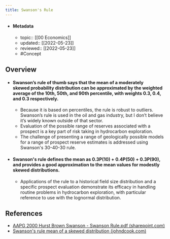```yaml
---
title: Swanson's Rule
---
```


- #### Metadata
	- topic:: [[00 Economics]]
	- updated:: [[2022-05-23]]
	- reviewed:: [[2022-05-23]]
	- #Concept

## Overview
- #### **Swanson’s rule of thumb** says that the mean of a **moderately skewed** probability distribution can be approximated by the weighted average of the 10th, 50th, and 90th percentile, with weights 0.3, 0.4, and 0.3 respectively.
	- Because it is based on percentiles, the rule is robust to outliers. Swanson’s rule is used in the oil and gas industry, but I don’t believe it’s widely known outside of that sector.
	- Evaluation of the possible range of reserves associated with a prospect is a key part of risk taking in hydrocarbon exploration.
	- The challenge of presenting a range of geologically possible models for a range of prospect reserve estimates is addressed using Swanson's 30-40-30 rule.
- #### Swanson's rule defines the mean as 0.3P(10) + 0.4P(50) + 0.3P(90), and provides a good approximation to the mean values for modestly skewed distributions.
	- Applications of the rule to a historical field size distribution and a specific prospect evaluation demonstrate its efficacy in handling routine problems in hydrocarbon exploration, with particular reference to use with the lognormal distribution.

## References
- [AAPG 2000 Hurst Brown Swanson - Swanson Rule.pdf (sharepoint.com)](https://petronas-my.sharepoint.com/personal/faizkhuzaimah_petronas_com/Documents/05%20References/Economics/Published%20Papers/AAPG%202000%20Hurst%20Brown%20Swanson%20-%20Swanson%20Rule.pdf)
- [Swanson's rule mean of a skewed distribution (johndcook.com)](https://www.johndcook.com/blog/2022/01/12/swansons-rule/)
